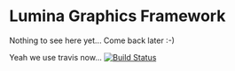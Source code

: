 Lumina Graphics Framework
======

Nothing to see here yet... Come back later :-)

Yeah we use travis now...
[![Build Status](https://travis-ci.org/LukasKalbertodt/lumina.svg?branch=master)](https://travis-ci.org/LukasKalbertodt/lumina)
